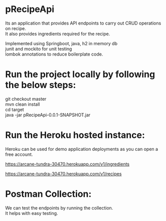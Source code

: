 # pRecipeApi
Its an application that provides API endpoints to carry out CRUD operations on recipe.\
It also provides ingredients required for the recipe.

Implemented using Springboot, java, h2 in memory db\
junit and mockito for unit testing\
lombok annotations to reduce boilerplate code.


# Run the project locally by following the below steps:
git checkout master\
mvn clean install\
cd target\
java -jar pRecipeApi-0.0.1-SNAPSHOT.jar

# Run the Heroku hosted instance:
Heroku can be used for demo application deployments as you can open a free account.

https://arcane-tundra-30470.herokuapp.com/v1/ingredients

https://arcane-tundra-30470.herokuapp.com/v1/recipes

# Postman Collection:
We can test the endpoints by running the collection.\
It helps with easy testing. 
